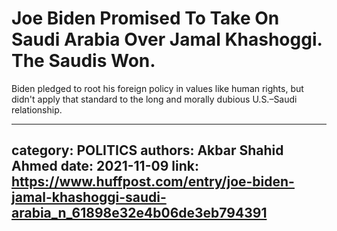 # Joe Biden Promised To Take On Saudi Arabia Over Jamal Khashoggi. The Saudis Won.

Biden pledged to root his foreign policy in values like human rights, but didn't apply that standard to the long and morally dubious U.S.–Saudi relationship.

---
category: POLITICS
authors: Akbar Shahid Ahmed
date: 2021-11-09
link: https://www.huffpost.com/entry/joe-biden-jamal-khashoggi-saudi-arabia_n_61898e32e4b06de3eb794391
---
